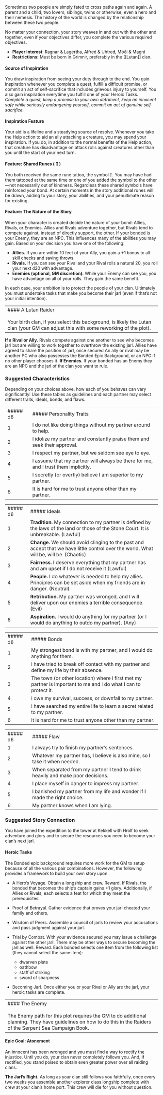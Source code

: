 Sometimes two people are simply fated to cross paths again and again. A parent and a child; two lovers; siblings, twins or otherwise; even a hero and their nemesis. The history of the world is changed by the relationship between these two people.

No matter your connection, your story weaves in and out with the other and together, even if your objectives differ, you complete the various required objectives.

- **Player Interest**: Ragnar & Lagertha, Alfred & Uhtred, Móði & Magni   
- **Restrictions:** Must be born in Grimnir, preferably in the [[Lutan]] clan.

#### Source of Inspiration
You draw inspiration from seeing your duty through to the end. You gain inspiration whenever you complete a quest, fulfill a difficult promise, or commit an act of self-sacrifice that includes grievous injury to yourself.  You also gain inspiration everytime you fulfill one of your Heroic Tasks.
_Complete a quest, keep a promise to your own detriment, keep an innocent safe while seriously endangering yourself, commit an act of genuine self-sacrifice._
#### Inspiration Feature
Your aid is a lifeline and a steadying source of resolve. Whenever you take the Help action to aid an ally attacking a creature, you may spend your inspiration. If you do, in addition to the normal benefits of the Help action, that creature has disadvantage on attack rolls against creatures other than you until the start of your next turn.
#### Feature: Shared Runes ( ᛖ )

You both received the same rune tattoo, the symbol ᛖ. You may have had them tattooed at the same time or one of you added the symbol to the other—not necessarily out of kindness. Regardless these shared symbols have reinforced your bond. At certain moments in the story additional runes will be drawn, adding to your story, your abilities, and your penultimate reason for existing.

#### Feature: The Nature of the Story

When your character is created decide the nature of your bond: Allies, Rivals, or Enemies. Allies and Rivals adventure together, but Rivals tend to compete against, instead of directly support, the other. If your bonded is your Enemy, they are an NPC. This influences many of the abilities you may gain. Based on your decision you have one of the following:

- **Allies.** If you are within 10 feet of your Ally, you gain a +1 bonus to all skill checks and saving throws.
- **Rivals.** If you can see your Rival and your Rival rolls a natural 20, you roll your next d20 with advantage. 
- **Enemies (optional, GM discretion).** While your Enemy can see you, you have advantage on all of your rolls. They gain the same benefit. 

In each case, your ambition is to protect the people of your clan. Ultimately you must undertake tasks that make you become their jarl (even if that’s not your initial intention).

|                                                                                                                                                                |
| -------------------------------------------------------------------------------------------------------------------------------------------------------------- |
| #### A Lutan Raider<br><br>Your birth clan, if you select this background, is likely the Lutan clan (your GM can adjust this with some reworking of the plot). |

**If a Rival or Ally.** Rivals compete against one another to see who becomes jarl but are willing to work together to overthrow the existing jarl. Allies have agreed to share the position of jarl, once secured An ally or rival may be another PC who also possesses the Bonded Epic Background, or an NPC if no other player chooses it. **If Enemies.** If your bonded has an Enemy they are an NPC and the jarl of the clan you want to rule.

### Suggested Characteristics

Depending on your choices above, how each of you behaves can vary significantly! Use these tables as guidelines and each partner may select different traits, ideals, bonds, and flaws.

  

|   |   |
|---|---|
|##### d6|##### Personality Traits|
|1|I do not like doing things without my partner around to help.|
|2|I idolize my partner and constantly praise them and seek their approval.|
|3|I respect my partner, but we seldom see eye to eye.|
|4|I assume that my partner will always be there for me, and I trust them implicitly.|
|5|I secretly (or overtly) believe I am superior to my partner.|
|6|It is hard for me to trust anyone other than my partner.|

  

|   |   |
|---|---|
|##### d6|##### Ideals|
|1|**Tradition.** My connection to my partner is defined by the laws of the land or those of the Stone Court. It is unbreakable. (Lawful)|
|2|**Change.** We should avoid clinging to the past and accept that we have little control over the world. What will be, will be. (Chaotic)|
|3|**Fairness.** I deserve everything that my partner has and am upset if I do not receive it (Lawful)|
|4|**People.** I do whatever is needed to help my allies. Principles can be set aside when my friends are in danger. (Neutral)|
|5|**Retribution.** My partner was wronged, and I will deliver upon our enemies a terrible consequence. (Evil)|
|6|**Aspiration.** I would do anything for my partner (or I would do anything to outdo my partner). (Any)|

  

|   |   |
|---|---|
|##### d6|##### Bonds|
|1|My strongest bond is with my partner, and I would do anything for them.|
|2|I have tried to break off contact with my partner and define my life by their absence.|
|3|The town (or other location) where I first met my partner is important to me and I do what I can to protect it.|
|4|I owe my survival, success, or downfall to my partner.|
|5|I have searched my entire life to learn a secret related to my partner.|
|6|It is hard for me to trust anyone other than my partner.|

  

|   |   |
|---|---|
|##### d6|##### Flaw|
|1|I always try to finish my partner’s sentences.|
|2|Whatever my partner has, I believe is also mine, so I take it when needed.|
|3|When separated from my partner I tend to drink heavily and make poor decisions.|
|4|I place myself in danger to impress my partner.|
|5|I banished my partner from my life and wonder if I made the right choice.|
|6|My partner knows when I am lying.|

### Suggested Story Connection  

You have joined the expedition to the tower at Kekkell with Hrolf to seek adventure and glory and to secure the resources you need to become your clan’s next jarl.

  

#### Heroic Tasks

  
The Bonded epic background requires more work for the GM to setup because of all the various pair combinations. However, the following provides a framework to build your own story upon.

- A Hero’s Voyage. Obtain a longship and crew. Reward. If Rivals, the bonded that becomes the ship’s captain gains +1 glory. Additionally, if Allies or Rivals, each selects a feat for which they meet the prerequisites.
- Proof of Betrayal. Gather evidence that proves your jarl cheated your family and others.
- Wisdom of Peers. Assemble a council of jarls to review your accusations and pass judgment against your jarl. 
- Trial by Combat. With your evidence secured you may issue a challenge against the other jarl. There may be other ways to secure becoming the jarl as well. Reward. Each bonded selects one item from the following list (they cannot select the same item):
    - dwarven plate
    - oathbow
    - staff of striking
    - sword of sharpness

- Becoming Jarl. Once either you or your Rival or Ally are the jarl, your heroic tasks are complete.

  

|   |
|---|
|#### The Enemy<br><br>The Enemy path for this plot requires the GM to do additional planning. They have guidelines on how to do this in the Raiders of the Serpent Sea Campaign Book.|

#### Epic Goal: Atonement

An innocent has been wronged and you must find a way to rectify the injustice. Until you do, your clan never completely follows you. And, if rectified, you stand poised to obtain even greater power over all raiding clans.

**The Jarl’s Right.** As long as your clan still follows you faithfully, once every two weeks you assemble another explorer class longship complete with crew at your clan’s home port. This crew will die for you without question.
